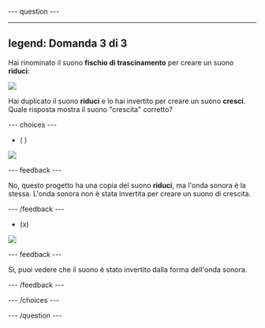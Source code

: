 --- question ---

---
legend: Domanda 3 di 3
---

Hai rinominato il suono **fischio di trascinamento** per creare un suono **riduci**:

![](images/just-shrink.png)

Hai duplicato il suono **riduci** e lo hai invertito per creare un suono **cresci**. Quale risposta mostra il suono "crescita" corretto?


--- choices ---

- ( )

![](images/grow-shrink-same.png)

 --- feedback ---

 No, questo progetto ha una copia del suono **riduci**, ma l'onda sonora è la stessa. L'onda sonora non è stata invertita per creare un suono di crescita.

 --- /feedback ---

- (x)

![](images/grow-shrink-reversed.png)

 --- feedback ---

 Sì, puoi vedere che il suono è stato invertito dalla forma dell'onda sonora.

 --- /feedback ---

--- /choices ---

--- /question ---
